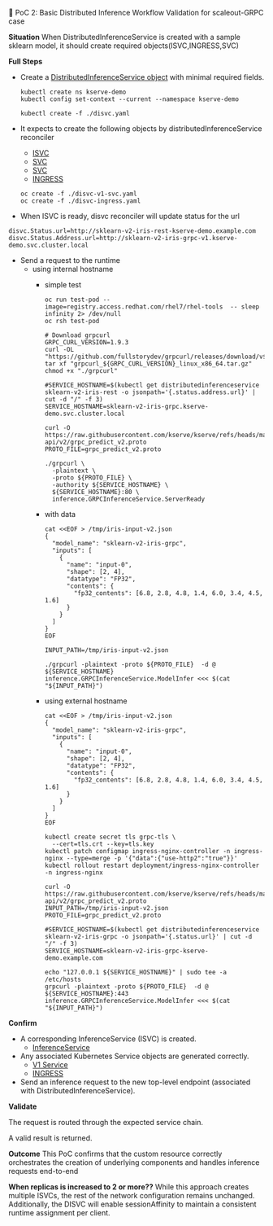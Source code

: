 🧪 PoC 2: Basic Distributed Inference Workflow Validation for scaleout-GRPC case

**Situation**
When DistributedInferenceService is created with a sample sklearn model, it should create required objects(ISVC,INGRESS,SVC)

**Full Steps**
- Create a [DistributedInferenceService object](./default-disvc.yaml) with minimal required fields.
    ```
    kubectl create ns kserve-demo
    kubectl config set-context --current --namespace kserve-demo

    kubectl create -f ./disvc.yaml
    ```
- It expects to create the following objects by distributedInferenceService reconciler
  - [ISVC](./disvc-isvc1.yaml)
  - [SVC](./disvc-svc.yaml)
  - [SVC](./disvc-v1-svc.yaml)
  - [INGRESS](./disvc-ingress.yaml)
  ~~~
  oc create -f ./disvc-v1-svc.yaml 
  oc create -f ./disvc-ingress.yaml 
  ~~~

- When ISVC is ready, disvc reconciler will update status for the url
~~~
disvc.Status.url=http://sklearn-v2-iris-rest-kserve-demo.example.com
disvc.Status.Address.url=http://sklearn-v2-iris-grpc-v1.kserve-demo.svc.cluster.local
~~~

- Send a request to the runtime 
  - using internal hostname
    - simple test
      ~~~
      oc run test-pod --image=registry.access.redhat.com/rhel7/rhel-tools  -- sleep infinity 2> /dev/null      
      oc rsh test-pod

      # Download grpcurl
      GRPC_CURL_VERSION=1.9.3
      curl -OL "https://github.com/fullstorydev/grpcurl/releases/download/v${GRPC_CURL_VERSION}/grpcurl_${GRPC_CURL_VERSION}_linux_x86_64.tar.gz"
      tar xf "grpcurl_${GRPC_CURL_VERSION}_linux_x86_64.tar.gz"      
      chmod +x "./grpcurl"

      #SERVICE_HOSTNAME=$(kubectl get distributedinferenceservice sklearn-v2-iris-rest -o jsonpath='{.status.address.url}' | cut -d "/" -f 3)
      SERVICE_HOSTNAME=sklearn-v2-iris-grpc.kserve-demo.svc.cluster.local

      curl -O https://raw.githubusercontent.com/kserve/kserve/refs/heads/master/docs/predict-api/v2/grpc_predict_v2.proto
      PROTO_FILE=grpc_predict_v2.proto

      ./grpcurl \
        -plaintext \
        -proto ${PROTO_FILE} \
        -authority ${SERVICE_HOSTNAME} \
        ${SERVICE_HOSTNAME}:80 \
        inference.GRPCInferenceService.ServerReady
      ~~~

    - with data
      ~~~    
      cat <<EOF > /tmp/iris-input-v2.json
      {
        "model_name": "sklearn-v2-iris-grpc",
        "inputs": [
          {
            "name": "input-0",
            "shape": [2, 4],
            "datatype": "FP32",
            "contents": {
              "fp32_contents": [6.8, 2.8, 4.8, 1.4, 6.0, 3.4, 4.5, 1.6]
            }
          }
        ]
      }
      EOF
      
      INPUT_PATH=/tmp/iris-input-v2.json

      ./grpcurl -plaintext -proto ${PROTO_FILE}  -d @ ${SERVICE_HOSTNAME} inference.GRPCInferenceService.ModelInfer <<< $(cat "${INPUT_PATH}")
      ~~~

    - using external hostname
      ~~~
      cat <<EOF > /tmp/iris-input-v2.json
      {
        "model_name": "sklearn-v2-iris-grpc",
        "inputs": [
          {
            "name": "input-0",
            "shape": [2, 4],
            "datatype": "FP32",
            "contents": {
              "fp32_contents": [6.8, 2.8, 4.8, 1.4, 6.0, 3.4, 4.5, 1.6]
            }
          }
        ]
      }
      EOF

      kubectl create secret tls grpc-tls \
        --cert=tls.crt --key=tls.key
      kubectl patch configmap ingress-nginx-controller -n ingress-nginx --type=merge -p '{"data":{"use-http2":"true"}}'
      kubectl rollout restart deployment/ingress-nginx-controller -n ingress-nginx

      curl -O https://raw.githubusercontent.com/kserve/kserve/refs/heads/master/docs/predict-api/v2/grpc_predict_v2.proto
      INPUT_PATH=/tmp/iris-input-v2.json
      PROTO_FILE=grpc_predict_v2.proto

      #SERVICE_HOSTNAME=$(kubectl get distributedinferenceservice sklearn-v2-iris-grpc -o jsonpath='{.status.url}' | cut -d "/" -f 3)
      SERVICE_HOSTNAME=sklearn-v2-iris-grpc-kserve-demo.example.com
      
      echo "127.0.0.1 ${SERVICE_HOSTNAME}" | sudo tee -a /etc/hosts
      grpcurl -plaintext -proto ${PROTO_FILE}  -d @ ${SERVICE_HOSTNAME}:443 inference.GRPCInferenceService.ModelInfer <<< $(cat "${INPUT_PATH}")
      ~~~
   
     


**Confirm**

- A corresponding InferenceService (ISVC) is created.
  - [InferenceService](./disvc-isvc1.yaml)
- Any associated Kubernetes Service objects are generated correctly.
  - [V1 Service](./disvc-v1-svc.yaml)
  - [INGRESS](./disvc-ingress.yaml)
- Send an inference request to the new top-level endpoint (associated with DistributedInferenceService).

**Validate**

The request is routed through the expected service chain.

A valid result is returned.

**Outcome**
This PoC confirms that the custom resource correctly orchestrates the creation of underlying components and handles inference requests end-to-end

**When replicas is increased to 2 or more??**
While this approach creates multiple ISVCs, the rest of the network configuration remains unchanged. Additionally, the DISVC will enable sessionAffinity to maintain a consistent runtime assignment per client.